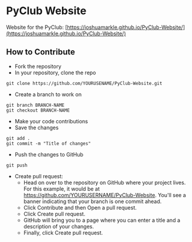 # PyClub Website
Website for the PyClub: [https://joshuamarkle.github.io/PyClub-Website/](https://joshuamarkle.github.io/PyClub-Website/)

## How to Contribute
- Fork the repository
- In your repository, clone the repo
```
git clone https://github.com/YOURUSENAME/PyClub-Website.git
```
- Create a branch to work on
```
git branch BRANCH-NAME
git checkout BRANCH-NAME
```
- Make your code contributions
- Save the changes
```
git add .
git commit -m "Title of changes"
```
- Push the changes to GitHub
```
git push
```
- Create pull request:
    - Head on over to the repository on GitHub where your project lives. For this example, it would be at https://github.com/YOURUSERNAME/PyClub-Website. You'll see a banner indicating that your branch is one commit ahead.
    - Click Contribute and then Open a pull request.
    - Click Create pull request.
    - GitHub will bring you to a page where you can enter a title and a description of your changes.
    - Finally, click Create pull request.
